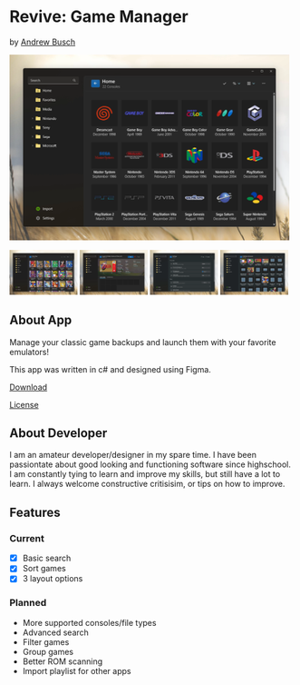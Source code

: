 # Revive: Game Manager
by [Andrew Busch](https://www.twitter.com/androido7)

<img src="/Preview/Home.webp"  width="494"/>

<img src="/Preview/Console.webp" width="120" />   <img src="/Preview/Game.webp" width="120"/>  <img src="/Preview/Settings.webp" width="120"/>  <img src="/Preview/Tags.webp" width="120"/>

## About App

Manage your classic game backups and launch them with your favorite emulators! 

This app was written in c# and designed using Figma.

[Download](https://github.com/androido7/Revive/releases/)

[License](LICENSE)

## About Developer

I am an amateur developer/designer in my spare time. I have been passiontate about good looking and functioning software since highschool. I am constantly tying to learn and improve my skills, but still have a lot to learn. I always welcome constructive critisisim, or tips on how to improve.

## Features
### Current
- [x] Basic search
- [x] Sort games
- [x] 3 layout options

### Planned

- More supported consoles/file types
- Advanced search
- Filter games
- Group games
- Better ROM scanning
- Import playlist for other apps


